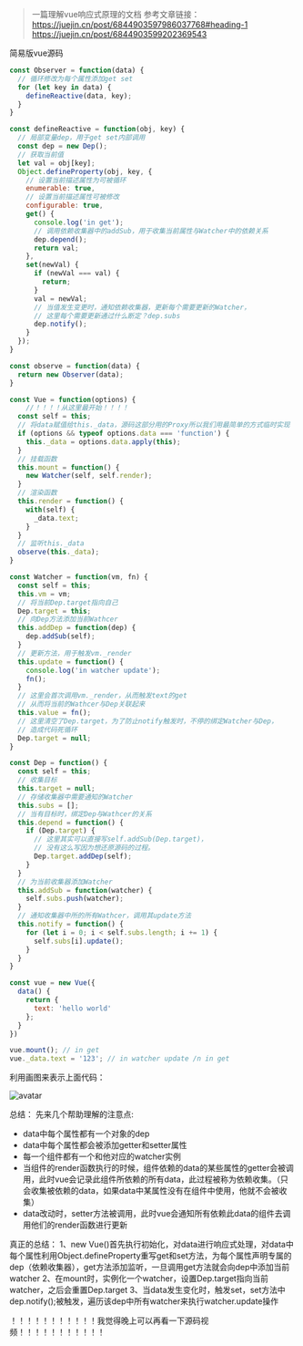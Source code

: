 > 一篇理解vue响应式原理的文档
> 参考文章链接：
> https://juejin.cn/post/6844903597986037768#heading-1
> https://juejin.cn/post/6844903599202369543

 简易版vue源码
```js
const Observer = function(data) {
  // 循环修改为每个属性添加get set
  for (let key in data) {
    defineReactive(data, key);
  }
}

const defineReactive = function(obj, key) {
  // 局部变量dep，用于get set内部调用
  const dep = new Dep();
  // 获取当前值
  let val = obj[key];
  Object.defineProperty(obj, key, {
    // 设置当前描述属性为可被循环
    enumerable: true,
    // 设置当前描述属性可被修改
    configurable: true,
    get() {
      console.log('in get');
      // 调用依赖收集器中的addSub，用于收集当前属性与Watcher中的依赖关系
      dep.depend();
      return val;
    },
    set(newVal) {
      if (newVal === val) {
        return;
      }
      val = newVal;
      // 当值发生变更时，通知依赖收集器，更新每个需要更新的Watcher，
      // 这里每个需要更新通过什么断定？dep.subs
      dep.notify();
    }
  });
}

const observe = function(data) {
  return new Observer(data);
}

const Vue = function(options) {
    //！！！！从这里最开始！！！！
  const self = this;
  // 将data赋值给this._data，源码这部分用的Proxy所以我们用最简单的方式临时实现
  if (options && typeof options.data === 'function') {
    this._data = options.data.apply(this);
  }
  // 挂载函数
  this.mount = function() {
    new Watcher(self, self.render);
  }
  // 渲染函数
  this.render = function() {
    with(self) {
      _data.text;
    }
  }
  // 监听this._data
  observe(this._data);  
}

const Watcher = function(vm, fn) {
  const self = this;
  this.vm = vm;
  // 将当前Dep.target指向自己
  Dep.target = this;
  // 向Dep方法添加当前Wathcer
  this.addDep = function(dep) {
    dep.addSub(self);
  }
  // 更新方法，用于触发vm._render
  this.update = function() {
    console.log('in watcher update');
    fn();
  }
  // 这里会首次调用vm._render，从而触发text的get
  // 从而将当前的Wathcer与Dep关联起来
  this.value = fn();
  // 这里清空了Dep.target，为了防止notify触发时，不停的绑定Watcher与Dep，
  // 造成代码死循环
  Dep.target = null;
}

const Dep = function() {
  const self = this;
  // 收集目标
  this.target = null;
  // 存储收集器中需要通知的Watcher
  this.subs = [];
  // 当有目标时，绑定Dep与Wathcer的关系
  this.depend = function() {
    if (Dep.target) {
      // 这里其实可以直接写self.addSub(Dep.target)，
      // 没有这么写因为想还原源码的过程。
      Dep.target.addDep(self);
    }
  }
  // 为当前收集器添加Watcher
  this.addSub = function(watcher) {
    self.subs.push(watcher);
  }
  // 通知收集器中所的所有Wathcer，调用其update方法
  this.notify = function() {
    for (let i = 0; i < self.subs.length; i += 1) {
      self.subs[i].update();
    }
  }
}

const vue = new Vue({
  data() {
    return {
      text: 'hello world'
    };
  }
})

vue.mount(); // in get
vue._data.text = '123'; // in watcher update /n in get

```



利用画图来表示上面代码：



![avatar](\source\vue响应式原理流程.png)

总结：
先来几个帮助理解的注意点:
- data中每个属性都有一个对象的dep
- data中每个属性都会被添加getter和setter属性
- 每一个组件都有一个和他对应的watcher实例
- 当组件的render函数执行的时候，组件依赖的data的某些属性的getter会被调用，此时vue会记录此组件所依赖的所有data，此过程被称为依赖收集。（只会收集被依赖的data，如果data中某属性没有在组件中使用，他就不会被收集）
- data改动时，setter方法被调用，此时vue会通知所有依赖此data的组件去调用他们的render函数进行更新

真正的总结：
1、new Vue()首先执行初始化，对data进行响应式处理，对data中每个属性利用Object.defineProperty重写get和set方法，为每个属性声明专属的dep（依赖收集器），get方法添加监听，一旦调用get方法就会向dep中添加当前watcher
2、在mount时，实例化一个watcher，设置Dep.target指向当前watcher，之后会重置Dep.target
3、当data发生变化时，触发set，set方法中dep.notify();被触发，遍历该dep中所有watcher来执行watcher.update操作



！！！！！！！！！！！我觉得晚上可以再看一下源码视频！！！！！！！！！！！

